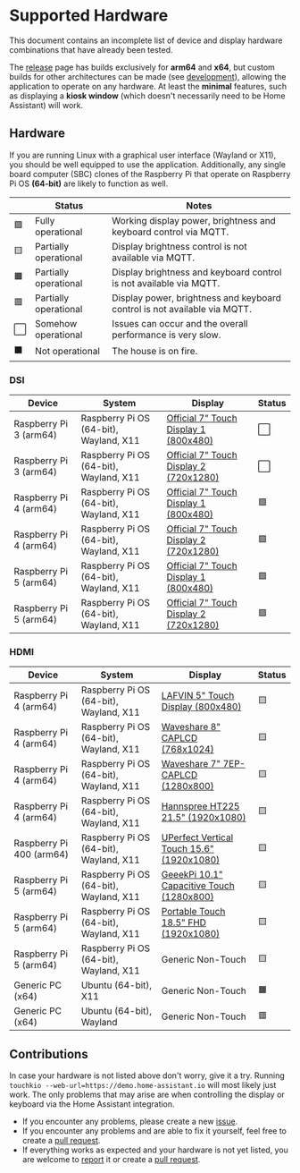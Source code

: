 # Supported Hardware
This document contains an incomplete list of device and display hardware combinations that have already been tested.

The [release](https://github.com/leukipp/touchkio/releases) page has builds exclusively for **arm64** and **x64**, but custom builds for other architectures can be made (see [development](https://github.com/leukipp/touchkio?tab=readme-ov-file#development)), allowing the application to operate on any hardware.
At least the **minimal** features, such as displaying a **kiosk window** (which doesn't necessarily need to be Home Assistant) will work.

## Hardware
If you are running Linux with a graphical user interface (Wayland or X11), you should be well equipped to use the application. Additionally, any single board computer (SBC) clones of the Raspberry Pi that operate on Raspberry Pi OS **(64-bit)** are likely to function as well.

|     | Status                | Notes                                                                     |
| --- | --------------------- | ------------------------------------------------------------------------- |
| 🟩   | Fully operational     | Working display power, brightness and keyboard control via MQTT.          |
| 🟨   | Partially operational | Display brightness control is not available via MQTT.                     |
| 🟧   | Partially operational | Display brightness and keyboard control is not available via MQTT.        |
| 🟥   | Partially operational | Display power, brightness and keyboard control is not available via MQTT. |
| ⬜   | Somehow operational   | Issues can occur and the overall performance is very slow.                |
| ⬛   | Not operational       | The house is on fire.                                                     |

### DSI
| Device                 | System                                 | Display                                                                                                   | Status |
| ---------------------- | -------------------------------------- | --------------------------------------------------------------------------------------------------------- | ------ |
| Raspberry Pi 3 (arm64) | Raspberry Pi OS (64-bit), Wayland, X11 | [Official 7" Touch Display 1 (800x480)](https://www.raspberrypi.com/products/raspberry-pi-touch-display/) | ⬜      |
| Raspberry Pi 3 (arm64) | Raspberry Pi OS (64-bit), Wayland, X11 | [Official 7" Touch Display 2 (720x1280)](https://www.raspberrypi.com/products/touch-display-2/)           | ⬜      |
| Raspberry Pi 4 (arm64) | Raspberry Pi OS (64-bit), Wayland, X11 | [Official 7" Touch Display 1 (800x480)](https://www.raspberrypi.com/products/raspberry-pi-touch-display/) | 🟩      |
| Raspberry Pi 4 (arm64) | Raspberry Pi OS (64-bit), Wayland, X11 | [Official 7" Touch Display 2 (720x1280)](https://www.raspberrypi.com/products/touch-display-2/)           | 🟩      |
| Raspberry Pi 5 (arm64) | Raspberry Pi OS (64-bit), Wayland, X11 | [Official 7" Touch Display 1 (800x480)](https://www.raspberrypi.com/products/raspberry-pi-touch-display/) | 🟩      |
| Raspberry Pi 5 (arm64) | Raspberry Pi OS (64-bit), Wayland, X11 | [Official 7" Touch Display 2 (720x1280)](https://www.raspberrypi.com/products/touch-display-2/)           | 🟩      |

### HDMI
| Device                   | System                                 | Display                                                                                                     | Status |
| ------------------------ | -------------------------------------- | ----------------------------------------------------------------------------------------------------------- | ------ |
| Raspberry Pi 4 (arm64)   | Raspberry Pi OS (64-bit), Wayland, X11 | [LAFVIN 5" Touch Display (800x480)](https://www.amazon.de/gp/product/B0BWJ8YP7S)                            | 🟨      |
| Raspberry Pi 4 (arm64)   | Raspberry Pi OS (64-bit), Wayland, X11 | [Waveshare 8" CAPLCD (768x1024)](https://www.waveshare.com/wiki/8inch_768x1024_LCD)                         | 🟨      |
| Raspberry Pi 4 (arm64)   | Raspberry Pi OS (64-bit), Wayland, X11 | [Waveshare 7" 7EP-CAPLCD (1280x800)](https://www.waveshare.com/7ep-caplcd.htm)                              | 🟨      |
| Raspberry Pi 4 (arm64)   | Raspberry Pi OS (64-bit), Wayland, X11 | [Hannspree HT225 21.5" (1920x1080)](https://www.hannspree.eu/product/HT-225-HPB)                            | 🟨      |
| Raspberry Pi 400 (arm64) | Raspberry Pi OS (64-bit), Wayland, X11 | [UPerfect Vertical Touch 15.6" (1920x1080)](https://uperfect.com/products/uperfect-y-vertical-monitor-15-6) | 🟨      |
| Raspberry Pi 5 (arm64)   | Raspberry Pi OS (64-bit), Wayland, X11 | [GeeekPi 10.1" Capacitive Touch (1280x800)](https://www.amazon.nl/dp/B0DHV6DZC1)                            | 🟨      |
| Raspberry Pi 5 (arm64)   | Raspberry Pi OS (64-bit), Wayland, X11 | [Portable Touch 18.5" FHD (1920x1080)](https://www.amazon.de/dp/B0CT2KLDBQ)                                 | 🟨      |
| Raspberry Pi 5 (arm64)   | Raspberry Pi OS (64-bit), Wayland, X11 | Generic Non-Touch                                                                                           | 🟨      |
| Generic PC (x64)         | Ubuntu (64-bit), X11                   | Generic Non-Touch                                                                                           | 🟧      |
| Generic PC (x64)         | Ubuntu (64-bit), Wayland               | Generic Non-Touch                                                                                           | 🟥      |

## Contributions
In case your hardware is not listed above don't worry, give it a try.
Running `touchkio --web-url=https://demo.home-assistant.io` will most likely just work.
The only problems that may arise are when controlling the display or keyboard via the Home Assistant integration.

- If you encounter any problems, please create a new [issue](https://github.com/leukipp/touchkio/issues).
- If you encounter any problems and are able to fix it yourself, feel free to create a [pull request](https://github.com/leukipp/touchkio/pulls).
- If everything works as expected and your hardware is not yet listed, you are welcome to [report](https://github.com/leukipp/touchkio/issues/12) it or create a [pull request](https://github.com/leukipp/touchkio/pulls).
